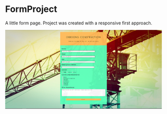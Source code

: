 # FormProject
A little form page. Project was created with a responsive first approach.

![Site preview](https://raw.githubusercontent.com/bakernoodles/FormProject/master/site-preview.png)
